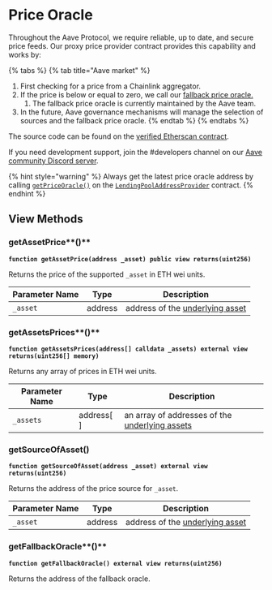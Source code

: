 # Price Oracle

Throughout the Aave Protocol, we require reliable, up to date, and secure price feeds. Our proxy price provider contract provides this capability and works by:

{% tabs %}
{% tab title="Aave market" %}
1. First checking for a price from a Chainlink aggregator.
2. If the price is below or equal to zero, we call our [fallback price oracle.](./#getfallbackoracle)​
   1. The fallback price oracle is currently maintained by the Aave team.
3. In the future, Aave governance mechanisms will manage the selection of sources and the fallback price oracle.
{% endtab %}
{% endtabs %}

The source code can be found on the [verified Etherscan contract](../../deployed-contracts/deployed-contracts.md).

If you need development support, join the #developers channel on our [Aave community Discord server](https://discord.gg/fVaDMqT).

{% hint style="warning" %}
Always get the latest price oracle address by calling [`getPriceOracle()`](../addresses-provider/#getpriceoracle) on the [`LendingPoolAddressProvider`](../addresses-provider/) contract.
{% endhint %}

## View Methods <a href="#view-methods" id="view-methods"></a>

### getAssetPrice**()** <a href="#getassetprice" id="getassetprice"></a>

**`function getAssetPrice(address _asset) public view returns(uint256)`**

Returns the price of the supported `_asset` in ETH wei units.

| Parameter Name | Type    | Description                                                                                         |
| -------------- | ------- | --------------------------------------------------------------------------------------------------- |
| `_asset`       | address | address of the [underlying asset](../../deployed-contracts/deployed-contracts.md#supported-assets)​ |

### getAssetsPrices**()** <a href="#getassetsprices" id="getassetsprices"></a>

**`function getAssetsPrices(address[] calldata _assets) external view returns(uint256[] memory)`**

Returns any array of prices in ETH wei units.

| Parameter Name | Type        | Description                                                                                                        |
| -------------- | ----------- | ------------------------------------------------------------------------------------------------------------------ |
| `_assets`      | address\[ ] | an array of addresses of the [underlying assets](../../deployed-contracts/deployed-contracts.md#supported-assets)​ |

### getSourceOfAsset()

**`function getSourceOfAsset(address _asset) external view returns(uint256)`**

Returns the address of the price source for `_asset`.

| Parameter Name | Type    | Description                                                                                         |
| -------------- | ------- | --------------------------------------------------------------------------------------------------- |
| `_asset`       | address | address of the [underlying asset](../../deployed-contracts/deployed-contracts.md#supported-assets)​ |

### getFallbackOracle**()** <a href="#getfallbackoracle" id="getfallbackoracle"></a>

**`function getFallbackOracle() external view returns(uint256)`**

Returns the address of the fallback oracle.




